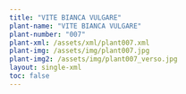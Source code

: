 ```yaml
---
title: "VITE BIANCA VULGARE"
plant-name: "VITE BIANCA VULGARE"
plant-number: "007"
plant-xml: /assets/xml/plant007.xml
plant-img: /assets/img/plant007.jpg
plant-img2: /assets/img/plant007_verso.jpg
layout: single-xml
toc: false
---
```

